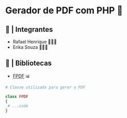 # Gerador de PDF com PHP 📑

## 🔰 | Integrantes

-   Rafael Henrique 👨🏽‍💻
-   Erika Souza 👩🏻‍💻

## 🔖 | Bibliotecas

-   [FPDF](http://www.fpdf.org/) 📊

```php
# Classe utilizada para gerar o PDF

class FPDF
{
 # ...code
}
```
